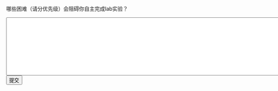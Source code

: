 哪些困难（请分优先级）会阻碍你自主完成lab实验？
<div class="active-code">
<textarea rows="10" cols="100"></textarea>
<div><input class="action-submit" type="submit" value="提交"></input></div>
</div>

